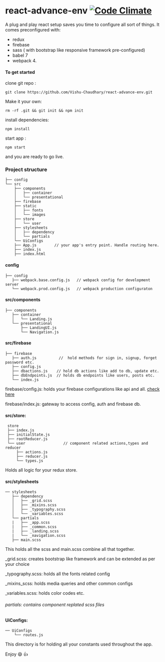 
# react-advance-env [![Code Climate](https://codeclimate.com/github/codeclimate/codeclimate/badges/gpa.svg)](https://codeclimate.com/github/Vishu-Chaudhary/react-advance-env)

A plug and play react setup saves you time to configure all sort of things. 
It comes preconfigured with:
- redux
- firebase
- sass ( with bootstrap like responsive framework pre-configured)
- babel 7 
- webpack 4.

#### To get started

clone git repo : 

```
git clone https://github.com/Vishu-Chaudhary/react-advance-env.git
```

Make it your own:

```
rm -rf .git && git init && npm init
```


install dependencies: 
```
npm install
```

start app :
```
npm start 
```
and you are ready to go live.

### Project structure
```
├── config
└── src
    ├── components
    │   ├── container
    │   └── presentational
    ├── firebase
    ├── static
    │   ├── fonts
    │   └── images
    ├── store
    │   └── user
    ├── stylesheets
    │   ├── dependency
    │   └── partials
    └── UiConfigs
    ├── App.js        // your app's entry point. Handle routing here.
    ├── index.js
    ├── index.html

```
#### config
```
├── config
   ├── webpack.base.config.js   // webpack config for development server
   └── webpack.prod.config.js   // webpack production configuraton 
```

#### src/components

```
├── components
   ├── container
   │   └── Landing.js
   └── presentational
       ├── LandingUI.js
       └── Navigation.js
```

#### src/firebase

```
├── firebase
   ├── auth.js          //  hold methods for sign in, signup, forget password etc.
   ├── config.js       
   ├── dbactions.js    // hold db actions like add to db, update etc.
   ├── dbEndpoints.js  // holds db endpoints like users, posts etc.
   └── index.js
```
firebase/config.js: holds your firebase configurations like api and all. [check here](https://firebase.google.com/docs/web/setup)

firebase/index.js: gateway to access config, auth and firebase db.

#### src/store:

```
 store
 ├── index.js             
 ├── initialState.js
 ├── rootReducer.js
 └── user                 // component related actions,types and reducer
     ├── actions.js
     ├── reducer.js
     └── types.js
```
Holds all logic for your redux store.

#### src/stylesheets

```
── stylesheets
   ├── dependency
   │   ├── _grid.scss    
   │   ├── _mixins.scss
   │   ├── _typography.scss
   │   └── _variables.scss
   └── partials
   |   ├── _app.scss
   |   ├── _common.scss
   |   ├── _landing.scss
   |   └── _navigation.scss
   ├── main.scss

```
This  holds all the scss and main.scss combine all that together.

_grid.scss: creates bootstrap like framework and can be extended as per your choice 

_typography.scss: holds all the fonts related config

_mixins_scss: holds media queries and other common configs

_variables.scss: holds color codes etc.

###### partials: contains component replated scss files

#### UiConfigs:
```
── UiConfigs
    └── routes.js
```
This directory is for holding all your constants used throughout the app.


Enjoy :smile: :+1:
